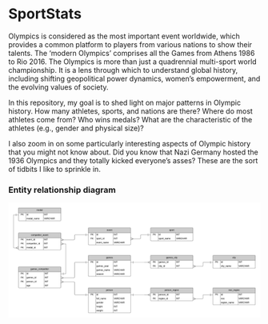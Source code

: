 # SportStats
Olympics is considered as the most important event worldwide, which provides a common platform to players from various nations to show their talents. The ‘modern Olympics’
comprises all the Games from Athens 1986 to Rio 2016. The Olympics is more than just a quadrennial multi-sport world championship. It is a lens through which to understand global
history, including shifting geopolitical power dynamics, women’s empowerment, and the evolving values of society.


In this repository, my goal is to shed light on major patterns in Olympic history. How many
athletes, sports, and nations are there? Where do most athletes come from? Who wins medals?
What are the characteristic of the athletes (e.g., gender and physical size)?


I also zoom in on some particularly interesting aspects of Olympic history that you might
not know about. Did you know that Nazi Germany hosted the 1936 Olympics and they totally
kicked everyone’s asses? These are the sort of tidbits I like to sprinkle in.

### Entity relationship diagram
![ER](ER-diagram.png "Entiry Relations")